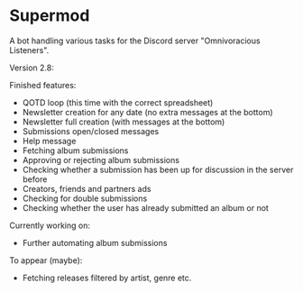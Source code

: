 # Supermod

A bot handling various tasks for the Discord server "Omnivoracious Listeners".

Version 2.8:

Finished features:

- QOTD loop (this time with the correct spreadsheet)
- Newsletter creation for any date (no extra messages at the bottom)
- Newsletter full creation (with messages at the bottom)
- Submissions open/closed messages
- Help message
- Fetching album submissions
- Approving or rejecting album submissions
- Checking whether a submission has been up for discussion in the server before
- Creators, friends and partners ads
- Checking for double submissions
- Checking whether the user has already submitted an album or not

Currently working on:

- Further automating album submissions

To appear (maybe):

- Fetching releases filtered by artist, genre etc.
